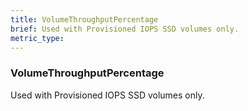 ```yaml
---
title: VolumeThroughputPercentage
brief: Used with Provisioned IOPS SSD volumes only.
metric_type:
---
```

### VolumeThroughputPercentage

Used with Provisioned IOPS SSD volumes only.
